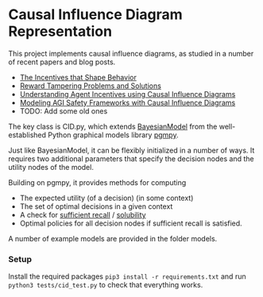# Causal Influence Diagram Representation

This project implements causal influence diagrams,
as studied in a number of recent papers and blog posts.

* [The Incentives that Shape Behavior](https://arxiv.org/abs/2001.07118)
* [Reward Tampering Problems and Solutions](https://medium.com/@deepmindsafetyresearch/designing-agent-incentives-to-avoid-reward-tampering-4380c1bb6cd)
* [Understanding Agent Incentives using Causal Influence Diagrams](https://medium.com/@deepmindsafetyresearch/understanding-agent-incentives-with-causal-influence-diagrams-7262c2512486)
* [Modeling AGI Safety Frameworks with Causal Influence Diagrams](https://arxiv.org/abs/1906.08663)
* TODO: Add some old ones

The key class is CID.py, which extends [BayesianModel](http://pgmpy.org/models.html) from the well-established Python graphical models library [pgmpy](http://pgmpy.org).

Just like BayesianModel, it can be flexibly initialized in a number of ways.
It requires two additional parameters that specify the decision nodes and the utility nodes of the model.

Building on pgmpy, it provides methods for computing
* The expected utility (of a decision) (in some context)
* The set of optimal decisions in a given context
* A check for [sufficient recall](http://people.csail.mit.edu/milch/papers/geb-maid.pdf) / [solubility](https://arxiv.org/abs/1301.3881)
* Optimal policies for all decision nodes if sufficient recall is satisfied.

A number of example models are provided in the folder models.

### Setup

Install the required packages `pip3 install -r requirements.txt` and run `python3 tests/cid_test.py` to check that everything works.
